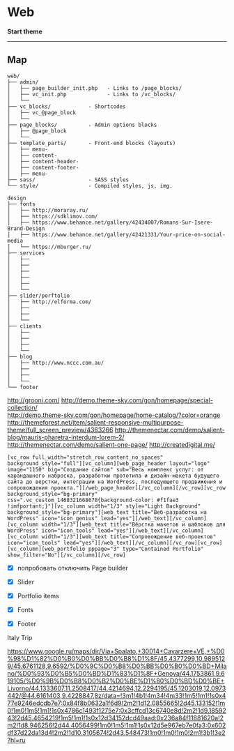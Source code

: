 # Web

**Start theme**


------------------------
Map
------------------------

```
web/
├── admin/           
│   ├── page_builder_init.php   - Links to /page_blocks/
│   ├── vc_init.php             - Links to /vc_blocks/
│   └──
├── vc_blocks/            - Shortcodes
│   ├── vc_@page_block
│   └──
├── page_blocks/          - Admin options blocks
│   ├── @page_block
│   └──
├── template_parts/       - Front-end blocks (layouts)
│   ├── menu-
│   ├── content-
│   ├── content-header-
│   ├── content-footer-
│   ├── menu-
├── sass/                 - SASS styles
└── style/                - Compiled styles, js, img.

```

```
design
├── fonts
│   ├── http://moraray.ru/
│   ├── https://sdklimov.com/
│   ├── https://www.behance.net/gallery/42434007/Romans-Sur-Isere-Brand-Design
│   ├── https://www.behance.net/gallery/42421331/Your-price-on-social-media
│   └── https://mburger.ru/
├── services
│   ├──
│   ├──
│   ├──
│   ├──
│   ├──
│   └──
├── slider/porftolio
│   ├── http://elforma.com/
│   ├── 
│   ├──
│   └──
├── clients
│   ├──
│   ├──
│   ├──
│   └──
├── blog
│   ├── http://www.nccc.com.au/
│   ├──
│   ├──
│   └──
└── footer
```

http://grooni.com/
http://demo.theme-sky.com/gon/homepage/special-collection/  
http://demo.theme-sky.com/gon/homepage/home-catalog/?color=orange
http://themeforest.net/item/salient-responsive-multipurpose-theme/full_screen_preview/4363266
http://themenectar.com/demo/salient-blog/mauris-pharetra-interdum-lorem-2/
http://themenectar.com/demo/salient-one-page/
http://createdigital.me/


`[vc_row full_width="stretch_row_content_no_spaces" background_style="full"][vc_column][web_page_header layout="logo" image="1150" big="Создание сайтов" sub="Весь комплекс услуг: от карандашного наброска, разработки прототипа и дизайн-макета будущего сайта до верстки, интеграции на WordPress, последующего продвижения и сопровождения проекта."][/web_page_header][/vc_column][/vc_row][vc_row background_style="bg-primary" css=".vc_custom_1468321668678{background-color: #f1fae3 !imfportant;}"][vc_column width="1/3" style="Light Background" background_style="bg-primary"][web_text title="Веб-разработка на WordPress" icon="icon_genius" lead="yes"][/web_text][/vc_column][vc_column width="1/3"][web_text title="Вёрстка макетов и шаблонов для WordPress" icon="icon_tools" lead="yes"][/web_text][/vc_column][vc_column width="1/3"][web_text title="Сопровождение веб-проектов" icon="icon_tools" lead="yes"][/web_text][/vc_column][/vc_row][vc_row][vc_column][web_portfolio pppage="3" type="Contained Portfolio" show_filter="No"][/vc_column][/vc_row]`



- [x] попробовать отключить Рage builder
- [x] Slider
- [x] Portfolio items
- [x] Fonts
- [x] Footer


Italy Trip

https://www.google.ru/maps/dir/Via+Spalato,+30014+Cavarzere+VE,+%D0%98%D1%82%D0%B0%D0%BB%D0%B8%D1%8F/45.4377299,10.9895129/45.6761128,9.6592/%D0%9C%D0%B8%D0%BB%D0%B0%D0%BD+Milano/%D0%93%D0%B5%D0%BD%D1%83%D1%8F+Genova/44.1753861,9.619105/%D0%9B%D0%B8%D0%B2%D0%BE%D1%80%D0%BD%D0%BE+Livorno/44.1333607,11.2508417/44.4214694,12.2294195/45.1203019,12.0973442/@44.6161403,9.4228847,8z/data=!3m1!4b1!4m34!4m33!1m5!1m1!1s0x477e9246edcdb7e7:0x84f8b0632a1f6d9!2m2!1d12.0855665!2d45.133152!1m0!1m0!1m5!1m1!1s0x4786c1493f1275e7:0x3cffcd13c6740e8d!2m2!1d9.1859243!2d45.4654219!1m5!1m1!1s0x12d34152dcd49aad:0x236a84f11881620a!2m2!1d8.946256!2d44.4056499!1m0!1m5!1m1!1s0x12d5e967eb7e0fa3:0x602df37d22da13d4!2m2!1d10.3105674!2d43.548473!1m0!1m0!1m0!2m1!3b1!3e2?hl=ru
